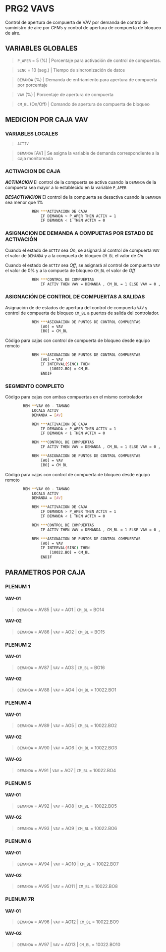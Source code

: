 # PRG2 VAVS

Control de apertura de compuerta de VAV por demanda de control de suministro de aire por *CFMs* y control de apertura de compuerta de bloqueo de aire.

## VARIABLES GLOBALES

> `P_APER` =  5 (%) | Porcentaje para activación de control de compuertas.

> `SINC` = 10 (seg.) | Tiempo de sincronización de datos

> `DEMANDA` (%) | Demanda de enfriamiento para apertura de compuerta por porcentaje

> `VAV` (%) | Porcentaje de apertura de compuerta

> `CM_BL` (On/Off) | Comando de apertura de compuerta de bloqueo

## MEDICION POR CAJA VAV

### VARIABLES LOCALES

> `ACTIV` 

> `DEMANDA` [AV] | Se asigna la variable de demanda correspondiente a la caja monitoreada

### ACTIVACION DE CAJA

***ACTIVACION*** El control de la compuerta se activa cuando la `DEMANDA` de la compuerta sea mayor a lo establecido en la variable `P_APER`

***DESACTIVACION*** El control de la compuerta se desactiva cuando la `DEMANDA` sea menor que 1%

```bash
			REM ***ACTIVACION DE CAJA
				IF DEMANDA > P_APER THEN ACTIV = 1
				IF DEMANDA < 1 THEN ACTIV = 0
```

### ASIGNACION DE DEMANDA A COMPUETAS POR ESTADO DE ACTIVACIÓN

Cuando el estado de `ACTIV` sea *On*, se asignará al control de compuerta `VAV` el valor de `DEMANDA` y a la compueta de bloqueo `CM_BL` el valor de *On*

Cuando el estado de `ACTIV` sea *Off*, se asignará al control de compuerta `VAV` el valor de 0% y a la compueta de bloqueo `CM_BL` el valor de *Off*

```bash
			REM ***CONTROL DE COMPUERTAS
				IF ACTIV THEN VAV = DEMANDA , CM_BL = 1 ELSE VAV = 0 , CM_BL = 0

```

### ASIGNACIÓN DE CONTROL DE COMPUERTAS A SALIDAS 

Asignación de de estados de apertura del control de compuerta `VAV` y control de compuerta de bloqueo `CM_BL` a puertos de salida del controlador.

```bash
			REM ***ASIGNACION DE PUNTOS DE CONTROL COMPUERTAS
				[AO] = VAV
				[BO] = CM_BL
```

Código para cajas con control de compuerta de bloqueo desde equipo remoto

```bash
			REM ***ASIGNACION DE PUNTOS DE CONTROL COMPUERTAS
				[AO] = VAV
				IF INTERVAL(SINC) THEN
					[10022.BO] = CM_BL
				ENDIF
```

### SEGMENTO COMPLETO

Código para cajas con ambas compuertas en el mismo controlador

```bash
        REM **VAV 00 - TAMANO 
			LOCALS ACTIV
			DEMANDA = [AV]

			REM ***ACTIVACION DE CAJA
				IF DEMANDA > P_APER THEN ACTIV = 1
				IF DEMANDA < 1 THEN ACTIV = 0

			REM ***CONTROL DE COMPUERTAS
				IF ACTIV THEN VAV = DEMANDA , CM_BL = 1 ELSE VAV = 0 , CM_BL = 0

			REM ***ASIGNACION DE PUNTOS DE CONTROL COMPUERTAS
				[AO] = VAV
				[BO] = CM_BL
```

Código para cajas con control de compuerta de bloqueo desde equipo remoto

```bash
        REM **VAV 00 - TAMANO 
			LOCALS ACTIV
			DEMANDA = [AV]

			REM ***ACTIVACION DE CAJA
				IF DEMANDA > P_APER THEN ACTIV = 1
				IF DEMANDA < 1 THEN ACTIV = 0

			REM ***CONTROL DE COMPUERTAS
				IF ACTIV THEN VAV = DEMANDA , CM_BL = 1 ELSE VAV = 0 , CM_BL = 0

			REM ***ASIGNACION DE PUNTOS DE CONTROL COMPUERTAS
				[AO] = VAV
				IF INTERVAL(SINC) THEN
    				[10022.BO] = CM_BL
                ENDIF
```

## PARAMETROS POR CAJA

### PLENUM 1

#### VAV-01

> `DEMANDA` = AV85 | `VAV` = AO1 | `CM_BL` = BO14

#### VAV-02

> `DEMANDA` = AV86 | `VAV` = AO2 | `CM_BL` = BO15

### PLENUM 2

#### VAV-01

> `DEMANDA` = AV87 | `VAV` = AO3 | `CM_BL` = BO16

#### VAV-02

> `DEMANDA` = AV88 | `VAV` = AO4 | `CM_BL` = 10022.BO1

### PLENUM 4

#### VAV-01

> `DEMANDA` = AV89 | `VAV` = AO5 | `CM_BL` = 10022.BO2

#### VAV-02

> `DEMANDA` = AV90 | `VAV` = AO6 | `CM_BL` = 10022.BO3

#### VAV-03

> `DEMANDA` = AV91 | `VAV` = AO7 | `CM_BL` = 10022.BO4

### PLENUM 5

#### VAV-01

> `DEMANDA` = AV92 | `VAV` = AO8 | `CM_BL` = 10022.BO5

#### VAV-02

> `DEMANDA` = AV93 | `VAV` = AO9 | `CM_BL` = 10022.BO6

### PLENUM 6

#### VAV-01

> `DEMANDA` = AV94 | `VAV` = AO10 | `CM_BL` = 10022.BO7

#### VAV-02

> `DEMANDA` = AV95 | `VAV` = AO11 | `CM_BL` = 10022.BO8

### PLENUM 7R

#### VAV-01

> `DEMANDA` = AV96 | `VAV` = AO12 | `CM_BL` = 10022.BO9

#### VAV-02

> `DEMANDA` = AV97 | `VAV` = AO13 | `CM_BL` = 10022.BO10